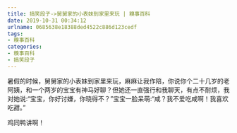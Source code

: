 ```yaml
---
title: 搞笑段子->舅舅家的小表妹到家里来玩 | 糗事百科
date: 2019-10-31 00:34:12
urlname: 0685638e18388ded4522c886d123cedf
tags: 
- 糗事百科
categories:
- 糗事百科
- 搞笑段子
---
```

暑假的时候，舅舅家的小表妹到家里来玩，麻麻让我作陪，你说你个二十几岁的老阿姨，和一个两岁的宝宝有神马好聊？但她还一直强行和我聊天，有点不耐烦，我对她说:“宝宝，你好讨嫌，你晓得不？”宝宝一脸呆萌:“咸？我不爱吃咸啊！我喜欢吃甜。”

鸡同鸭讲啊！


